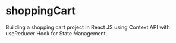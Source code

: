 # shoppingCart
Building a shopping cart project in React JS using Context API with useReducer Hook for State Management.
